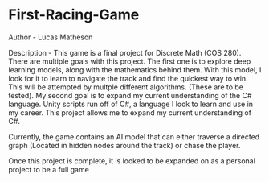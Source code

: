 # First-Racing-Game
Author - Lucas Matheson

Description - This game is a final project for Discrete Math (COS 280). There are multiple goals with this project.
The first one is to explore deep learning models, along with the mathematics behind them. With this model, I look for it to learn to 
navigate the track and find the quickest way to win. This will be attempted by multple different algorithms. (These are to be tested). 
My second goal is to expand my current understanding of the C# language. Unity scripts run off of C#, a language I look to learn and use in my 
career. This project allows me to expand my current understanding of C#. 

Currently, the game contains an AI model that can either traverse a directed graph (Located in hidden nodes around the track) or chase the player. 

Once this project is complete, it is looked to be expanded on as a personal project to be a full game


